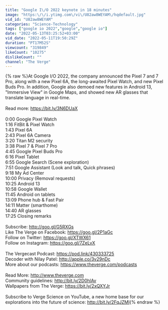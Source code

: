 ```yaml
---
title: "Google I\/O 2022 keynote in 18 minutes"
image: "https:\/\/i.ytimg.com\/vi\/U82aw8WEYAM\/hqdefault.jpg"
vid_id: "U82aw8WEYAM"
categories: "Science-Technology"
tags: ["google io 2022","google","google io"]
date: "2022-05-13T03:25:52+03:00"
vid_date: "2022-05-11T19:50:29Z"
duration: "PT17M52S"
viewcount: "319849"
likeCount: "10275"
dislikeCount: ""
channel: "The Verge"
---
```

{% raw %}At Google I/O 2022, the company announced the Pixel 7 and 7 Pro, along with a new Pixel 6A, the long-awaited Pixel Watch, and new Pixel Buds Pro. In addition, Google also demoed new features in Android 13, &quot;Immersive View&quot; in Google Maps, and showed new AR glasses that translate language in real-time.<br /><br />Read more: <a rel="nofollow" target="blank" href="https://bit.ly/3N6DUaX">https://bit.ly/3N6DUaX</a> <br /><br />0:00 Google Pixel Watch<br />1:16 FitBit &amp; Pixel Watch<br />1:43 Pixel 6A<br />2:43 Pixel 6A Camera<br />3:20 Titan M2 security<br />3:38 Pixel 7 &amp; Pixel 7 Pro<br />4:45 Google Pixel Buds Pro<br />6:16 Pixel Tablet<br />6:55 Google Search (Scene exploration)<br />7:51 Google Assistant (Look and talk, Quick phrases)<br />9:18 My Ad Center<br />10:00 Privacy (Removal requests)<br />10:25 Android 13<br />10:58 Google Wallet<br />11:45 Android on tablets<br />13:09 Phone hub &amp; Fast Pair<br />14:11 Matter (smarthome)<br />14:40 AR glasses<br />17:25 Closing remarks<br /><br />Subscribe: <a rel="nofollow" target="blank" href="http://goo.gl/G5RXGs">http://goo.gl/G5RXGs</a><br />Like The Verge on Facebook: <a rel="nofollow" target="blank" href="https://goo.gl/2P1aGc">https://goo.gl/2P1aGc</a><br />Follow on Twitter: <a rel="nofollow" target="blank" href="https://goo.gl/XTWX61">https://goo.gl/XTWX61</a><br />Follow on Instagram: <a rel="nofollow" target="blank" href="https://goo.gl/7ZeLvX">https://goo.gl/7ZeLvX</a><br /><br />The Vergecast Podcast: <a rel="nofollow" target="blank" href="https://pod.link/430333725">https://pod.link/430333725</a><br />Decoder with Nilay Patel: <a rel="nofollow" target="blank" href="http://apple.co/3v29nDc">http://apple.co/3v29nDc</a> <br />More about our podcasts: <a rel="nofollow" target="blank" href="https://www.theverge.com/podcasts">https://www.theverge.com/podcasts</a><br /><br />Read More: <a rel="nofollow" target="blank" href="http://www.theverge.com">http://www.theverge.com</a><br />Community guidelines: <a rel="nofollow" target="blank" href="http://bit.ly/2D0hlAv">http://bit.ly/2D0hlAv</a><br />Wallpapers from The Verge: <a rel="nofollow" target="blank" href="https://bit.ly/2xQXYJr">https://bit.ly/2xQXYJr</a><br /><br />Subscribe to Verge Science on YouTube, a new home base for our explorations into the future of science: <a rel="nofollow" target="blank" href="http://bit.ly/2FqJZMl">http://bit.ly/2FqJZMl</a>{% endraw %}
